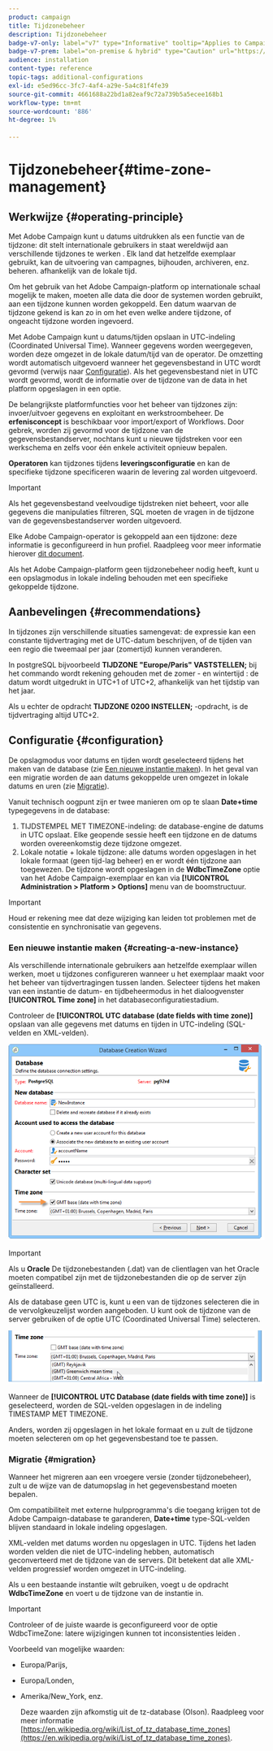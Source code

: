 ```yaml
---
product: campaign
title: Tijdzonebeheer
description: Tijdzonebeheer
badge-v7-only: label="v7" type="Informative" tooltip="Applies to Campaign Classic v7 only"
badge-v7-prem: label="on-premise & hybrid" type="Caution" url="https://experienceleague.adobe.com/docs/campaign-classic/using/installing-campaign-classic/architecture-and-hosting-models/hosting-models-lp/hosting-models.html" tooltip="Applies to on-premise and hybrid deployments only"
audience: installation
content-type: reference
topic-tags: additional-configurations
exl-id: e5ed96cc-3fc7-4af4-a29e-5a4c81f4fe39
source-git-commit: 4661688a22bd1a82eaf9c72a739b5a5ecee168b1
workflow-type: tm+mt
source-wordcount: '886'
ht-degree: 1%

---
```


# Tijdzonebeheer{#time-zone-management}



## Werkwijze {#operating-principle}

Met Adobe Campaign kunt u datums uitdrukken als een functie van de tijdzone: dit stelt internationale gebruikers in staat wereldwijd aan verschillende tijdzones te werken . Elk land dat hetzelfde exemplaar gebruikt, kan de uitvoering van campagnes, bijhouden, archiveren, enz. beheren. afhankelijk van de lokale tijd.

Om het gebruik van het Adobe Campaign-platform op internationale schaal mogelijk te maken, moeten alle data die door de systemen worden gebruikt, aan een tijdzone kunnen worden gekoppeld. Een datum waarvan de tijdzone gekend is kan zo in om het even welke andere tijdzone, of ongeacht tijdzone worden ingevoerd.

Met Adobe Campaign kunt u datums/tijden opslaan in UTC-indeling (Coordinated Universal Time). Wanneer gegevens worden weergegeven, worden deze omgezet in de lokale datum/tijd van de operator. De omzetting wordt automatisch uitgevoerd wanneer het gegevensbestand in UTC wordt gevormd (verwijs naar [Configuratie](#configuration)). Als het gegevensbestand niet in UTC wordt gevormd, wordt de informatie over de tijdzone van de data in het platform opgeslagen in een optie.

De belangrijkste platformfuncties voor het beheer van tijdzones zijn: invoer/uitvoer gegevens en exploitant en werkstroombeheer. De **erfenisconcept** is beschikbaar voor import/export of Workflows. Door gebrek, worden zij gevormd voor de tijdzone van de gegevensbestandserver, nochtans kunt u nieuwe tijdstreken voor een werkschema en zelfs voor één enkele activiteit opnieuw bepalen.

**Operatoren** kan tijdzones tijdens **leveringsconfiguratie** en kan de specifieke tijdzone specificeren waarin de levering zal worden uitgevoerd.

>[!IMPORTANT]
>
>Als het gegevensbestand veelvoudige tijdstreken niet beheert, voor alle gegevens die manipulaties filtreren, SQL moeten de vragen in de tijdzone van de gegevensbestandserver worden uitgevoerd.

Elke Adobe Campaign-operator is gekoppeld aan een tijdzone: deze informatie is geconfigureerd in hun profiel. Raadpleeg voor meer informatie hierover [dit document](../../platform/using/access-management.md).

Als het Adobe Campaign-platform geen tijdzonebeheer nodig heeft, kunt u een opslagmodus in lokale indeling behouden met een specifieke gekoppelde tijdzone.

## Aanbevelingen {#recommendations}

In tijdzones zijn verschillende situaties samengevat: de expressie kan een constante tijdvertraging met de UTC-datum beschrijven, of de tijden van een regio die tweemaal per jaar (zomertijd) kunnen veranderen.

In postgreSQL bijvoorbeeld **TIJDZONE &quot;Europe/Paris&quot; VASTSTELLEN;** bij het commando wordt rekening gehouden met de zomer - en wintertijd : de datum wordt uitgedrukt in UTC+1 of UTC+2, afhankelijk van het tijdstip van het jaar.

Als u echter de opdracht **TIJDZONE 0200 INSTELLEN;** -opdracht, is de tijdvertraging altijd UTC+2.

## Configuratie {#configuration}

De opslagmodus voor datums en tijden wordt geselecteerd tijdens het maken van de database (zie [Een nieuwe instantie maken](#creating-a-new-instance)). In het geval van een migratie worden de aan datums gekoppelde uren omgezet in lokale datums en uren (zie [Migratie](#migration)).

Vanuit technisch oogpunt zijn er twee manieren om op te slaan **Date+time** typegegevens in de database:

1. TIJDSTEMPEL MET TIMEZONE-indeling: de database-engine de datums in UTC opslaat. Elke geopende sessie heeft een tijdzone en de datums worden overeenkomstig deze tijdzone omgezet.
1. Lokale notatie + lokale tijdzone: alle datums worden opgeslagen in het lokale formaat (geen tijd-lag beheer) en er wordt één tijdzone aan toegewezen. De tijdzone wordt opgeslagen in de **WdbcTimeZone** optie van het Adobe Campaign-exemplaar en kan via **[!UICONTROL Administration > Platform > Options]** menu van de boomstructuur.

>[!IMPORTANT]
>
>Houd er rekening mee dat deze wijziging kan leiden tot problemen met de consistentie en synchronisatie van gegevens.

### Een nieuwe instantie maken {#creating-a-new-instance}

Als verschillende internationale gebruikers aan hetzelfde exemplaar willen werken, moet u tijdzones configureren wanneer u het exemplaar maakt voor het beheer van tijdvertragingen tussen landen. Selecteer tijdens het maken van een instantie de datum- en tijdbeheermodus in het dialoogvenster **[!UICONTROL Time zone]** in het databaseconfiguratiestadium.

Controleer de **[!UICONTROL UTC database (date fields with time zone)]** opslaan van alle gegevens met datums en tijden in UTC-indeling (SQL-velden en XML-velden).

![](assets/install_wz_select_utc_option.png)

>[!IMPORTANT]
>
>Als u **Oracle** De tijdzonebestanden (.dat) van de clientlagen van het Oracle moeten compatibel zijn met de tijdzonebestanden die op de server zijn geïnstalleerd.

Als de database geen UTC is, kunt u een van de tijdzones selecteren die in de vervolgkeuzelijst worden aangeboden. U kunt ook de tijdzone van de server gebruiken of de optie UTC (Coordinated Universal Time) selecteren.

![](assets/install_wz_unselect_utc_option.png)

Wanneer de **[!UICONTROL UTC Database (date fields with time zone)]** is geselecteerd, worden de SQL-velden opgeslagen in de indeling TIMESTAMP MET TIMEZONE.

Anders, worden zij opgeslagen in het lokale formaat en u zult de tijdzone moeten selecteren om op het gegevensbestand toe te passen.

### Migratie {#migration}

Wanneer het migreren aan een vroegere versie (zonder tijdzonebeheer), zult u de wijze van de datumopslag in het gegevensbestand moeten bepalen.

Om compatibiliteit met externe hulpprogramma&#39;s die toegang krijgen tot de Adobe Campaign-database te garanderen, **Date+time** type-SQL-velden blijven standaard in lokale indeling opgeslagen.

XML-velden met datums worden nu opgeslagen in UTC. Tijdens het laden worden velden die niet de UTC-indeling hebben, automatisch geconverteerd met de tijdzone van de servers. Dit betekent dat alle XML-velden progressief worden omgezet in UTC-indeling.

Als u een bestaande instantie wilt gebruiken, voegt u de opdracht **WdbcTimeZone** en voert u de tijdzone van de instantie in.

>[!IMPORTANT]
>
>Controleer of de juiste waarde is geconfigureerd voor de optie WdbcTimeZone: latere wijzigingen kunnen tot inconsistenties leiden .

Voorbeeld van mogelijke waarden:

* Europa/Parijs,
* Europa/Londen,
* Amerika/New_York, enz.

   Deze waarden zijn afkomstig uit de tz-database (Olson). Raadpleeg voor meer informatie [https://en.wikipedia.org/wiki/List_of_tz_database_time_zones](https://en.wikipedia.org/wiki/List_of_tz_database_time_zones).
